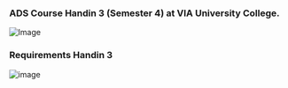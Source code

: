 ### ADS Course Handin 3 (Semester 4) at VIA University College. 
![Image](https://upload.wikimedia.org/wikipedia/commons/5/5d/VIA_UC_logo.png)

### Requirements Handin 3
![image](https://user-images.githubusercontent.com/82092907/167365977-8b7197c7-6a6b-4daf-b763-2d226a89ab1b.png)
